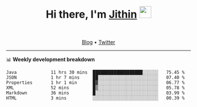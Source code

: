 <h1 align="center">Hi there, I'm <a href="https://jithset.github.io/" target="_blank">Jithin</a> <img
src="https://github.com/blackcater/blackcater/raw/main/images/Hi.gif" height="32" /></h1>

<br />

<p align="center">
  <a href="https://jithset.github.io">Blog</a> •
  <a href="https://twitter.com/jithset">Twitter</a>
</p>

---

📊 **Weekly development breakdown**

<!--START_SECTION:waka-->

```text
Java             11 hrs 30 mins  ███████████████████░░░░░░   75.45 %
JSON             1 hr 7 mins     ██░░░░░░░░░░░░░░░░░░░░░░░   07.40 %
Properties       1 hr 1 min      █▓░░░░░░░░░░░░░░░░░░░░░░░   06.77 %
XML              52 mins         █▒░░░░░░░░░░░░░░░░░░░░░░░   05.78 %
Markdown         36 mins         █░░░░░░░░░░░░░░░░░░░░░░░░   03.99 %
HTML             3 mins          ░░░░░░░░░░░░░░░░░░░░░░░░░   00.39 %
```

<!--END_SECTION:waka-->

